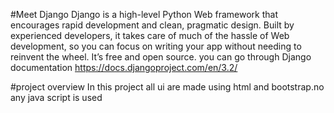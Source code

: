 #Meet Django
Django is a high-level Python Web framework that encourages rapid development and clean, pragmatic design. Built by experienced developers,
it takes care of much of the hassle of Web development, so you can focus on writing your app without needing to reinvent the wheel. It’s free and open source.
you can go through Django documentation https://docs.djangoproject.com/en/3.2/
 
#project overview
  In this project all ui are made using html and bootstrap.no any java script is used 
